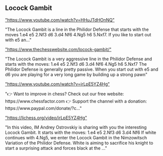 <h2>Locock Gambit</h2>
<p><a href="https://www.youtube.com/watch?v=HHuJTdHOnNQ">"https://www.youtube.com/watch?v=HHuJTdHOnNQ"</a></p>

<p>"The Locock Gambit is a line in the Philidor Defense that starts with the moves 1.e4 e5 2.Nf3 d6 3.d4 Nf6 4.Ng5 h6 5.Nxf7. If you like to start out with e5 an..." </p>

<p><a href="https://www.thechesswebsite.com/locock-gambit/">"https://www.thechesswebsite.com/locock-gambit/"</a></p>

<p>"The Locock Gambit is a very aggressive line in the Philidor Defense and starts with the moves: 1.e4 e5 2.Nf3 d6 3.d4 Nf6 4.Ng5 h6 5.Nxf7 The Philidor Defense is generally pretty passive. When you start out with e5 and d6 you are playing for a very long game by building up a strong pawn" </p>

<p><a href="https://www.youtube.com/watch?v=irLpE5YZ4Hg">"https://www.youtube.com/watch?v=irLpE5YZ4Hg"</a></p>

<p>"👉 Want to improve in chess? Check out our free website: https://www.chessfactor.com 👉 Support the channel with a donation: https://www.paypal.com/donate/?c..." </p>

<p><a href="https://lichess.org/video/irLpE5YZ4Hg">"https://lichess.org/video/irLpE5YZ4Hg"</a></p>

<p>"In this video, IM Andrey Ostrovskiy is sharing with you the interesting Locock Gambit. It starts with the moves: 1.e4 e5 2.Nf3 d6 3.d4 Nf6 If white continues with 4.Ng5, we enter the Locock Gambit in the Nimzowitsch Variation of the Philidor Defense. White is aiming to sacrifice his knight to start a surprising attack and forces black at the ..." </p>

